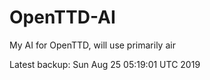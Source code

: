 # OpenTTD-AI
My AI for OpenTTD, will use primarily air

Latest backup: Sun Aug 25 05:19:01 UTC 2019
